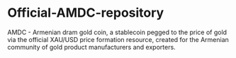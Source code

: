 # Official-AMDC-repository
AMDC - Armenian dram gold coin, a stablecoin pegged to the price of gold via the official XAU/USD price formation resource, created for the Armenian community of gold product manufacturers and exporters.
